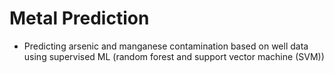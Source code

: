 # Metal Prediction
- Predicting arsenic and manganese contamination based on well data using supervised ML (random forest and support vector machine (SVM))
